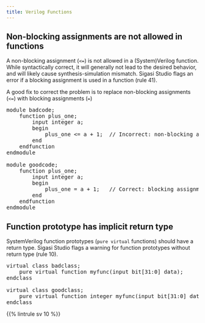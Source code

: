```yaml
---
title: Verilog Functions
---
```


## Non-blocking assignments are not allowed in functions

A non-blocking assignment (`<=`) is not allowed in a (System)Verilog function.
While syntactically correct, it will generally not lead to the desired behavior, and will likely cause synthesis-simulation mismatch.
Sigasi Studio flags an error if a blocking assignment is used in a function (rule 41).

A good fix to correct the problem is to replace non-blocking assignments (`<=`) with blocking assignments (`=`)

<pre>module badcode;
	function plus_one;
		input integer a;
		begin
			plus_one <span class="error"><=</span> a + 1;  // Incorrect: non-blocking assignment
		end
	endfunction
endmodule

module goodcode;
	function plus_one;
		input integer a;
		begin
			plus_one <span class="goodcode">=</span> a + 1;   // Correct: blocking assignment
		end
	endfunction
endmodule</pre>

## Function prototype has implicit return type

SystemVerilog function prototypes (`pure virtual` functions) should have a return type. Sigasi Studio flags a warning for function prototypes without return type (rule 10).

<pre>virtual class badclass;
    <span class="warning">pure virtual function myfunc</span>(input bit[31:0] data);           // return type missing
endclass

virtual class goodclass;
    pure virtual function <span class="goodcode">integer</span> myfunc(input bit[31:0] data);
endclass
</pre>


{{% lintrule sv 10 %}}

<!-- 41 not configurable in preferences, only in file -->
